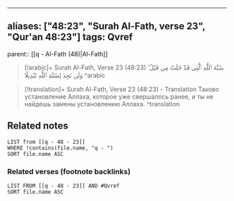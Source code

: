 
---
aliases: ["48:23", "Surah Al-Fath, verse 23", "Qur'an 48:23"]
tags: Qvref
---

parent:: [[q - Al-Fath (48)|Al-Fath]]

> [!arabic]+ Surah Al-Fath, Verse 23 (48:23)
> <span class="quran-arabic">سُنَّةَ ٱللَّهِ ٱلَّتِى قَدْ خَلَتْ مِن قَبْلُ ۖ وَلَن تَجِدَ لِسُنَّةِ ٱللَّهِ تَبْدِيلًا</span>
^arabic

> [!translation]+ Surah Al-Fath, Verse 23 (48:23) - Translation
> Таково установление Аллаха, которое уже свершалось ранее, и ты не найдешь замены установлению Аллаха.
^translation



## Related notes
```dataview
LIST from [[q - 48 - 23]]
WHERE !contains(file.name, "q - ")
SORT file.name ASC
```

### Related verses (footnote backlinks)
```dataview
LIST FROM [[q - 48 - 23]] AND #Qvref
SORT file.name ASC
```

